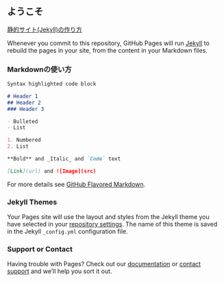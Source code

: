 ## ようこそ

 [静的サイト(Jekyll)の作り方](https://guides.github.com/features/pages/) 


Whenever you commit to this repository, GitHub Pages will run [Jekyll](https://jekyllrb.com/) to rebuild the pages in your site, from the content in your Markdown files.

### Markdownの使い方

```markdown
Syntax highlighted code block

# Header 1
## Header 2
### Header 3

- Bulleted
- List

1. Numbered
2. List

**Bold** and _Italic_ and `Code` text

[Link](url) and ![Image](src)
```

For more details see [GitHub Flavored Markdown](https://guides.github.com/features/mastering-markdown/).

### Jekyll Themes

Your Pages site will use the layout and styles from the Jekyll theme you have selected in your [repository settings](https://github.com/mapotofu9/mapotofu9.github.io/settings). The name of this theme is saved in the Jekyll `_config.yml` configuration file.

### Support or Contact

Having trouble with Pages? Check out our [documentation](https://docs.github.com/categories/github-pages-basics/) or [contact support](https://github.com/contact) and we’ll help you sort it out.
